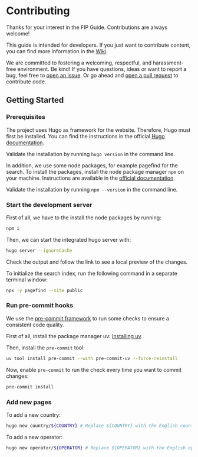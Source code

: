 # Contributing

Thanks for your interest in the FIP Guide. Contributions are always welcome!

This guide is intended for developers.
If you just want to contribute content, you can find more information in the [Wiki](/../../wiki).

We are committed to fostering a welcoming, respectful, and harassment-free
environment. Be kind!
If you have questions, ideas or want to report a bug, feel free to
[open an issue](/../../issues). Or go ahead and
[open a pull request](/../../pulls) to contribute code.

## Getting Started

### Prerequisites

The project uses Hugo as framework for the website. Therefore, Hugo must first be installed.
You can find the instructions in the official [Hugo documentation](https://gohugo.io/installation/).

Validate the installation by running `hugo version` in the command line.

In addition, we use some node packages, for example pagefind for the search. To install the packages,
install the node package manager `npm` on your machine. Instructions are available in the [official documentation](https://docs.npmjs.com/downloading-and-installing-node-js-and-npm).

Validate the installation by running `npm --version` in the command line.

### Start the development server

First of all, we have to the install the node packages by running:

```zsh
npm i
```

Then, we can start the integrated hugo server with:

```zsh
hugo server --ignoreCache
```

Check the output and follow the link to see a local preview of the changes.

To initialize the search index, run the following command in a separate terminal window:

```zsh
npx -y pagefind --site public
```

### Run pre-commit hooks

We use the [pre-commit framework](https://pre-commit.com/) to run some checks to ensure a consistent code quality.

First of all, install the package manager uv: [Installing uv](https://docs.astral.sh/uv/getting-started/installation/).

Then, install the `pre-commit` tool:

```zsh
uv tool install pre-commit --with pre-commit-uv --force-reinstall
```

Now, enable `pre-commit` to run the check every time you want to commit changes:

```zsh
pre-commit install
```

### Add new pages

To add a new country:

```zsh
hugo new country/${COUNTRY} # Replace ${COUNTRY} with the English country name in lowercase
```

To add a new operator:

```zsh
hugo new operator/${OPERATOR} # Replace ${OPERATOR} with the English operator name in lowercase
```

